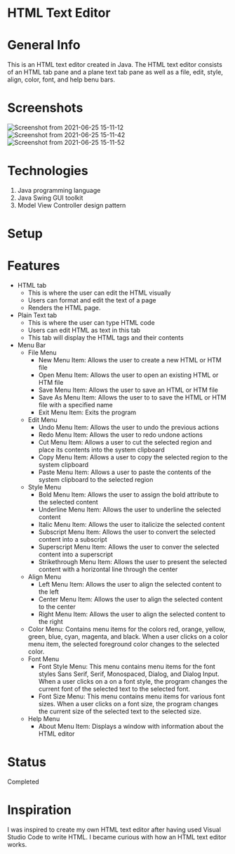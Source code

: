 # HTML Text Editor

# General Info 
This is an HTML text editor created in Java. The HTML text editor consists of an HTML tab pane and a plane text tab pane as well as a file, edit, style, align, color, font, and help benu bars. 

# Screenshots 
![Screenshot from 2021-06-25 15-11-12](https://user-images.githubusercontent.com/49923044/123474324-caa5be00-d5c7-11eb-915e-3f6330a6398f.png)
![Screenshot from 2021-06-25 15-11-42](https://user-images.githubusercontent.com/49923044/123474335-cf6a7200-d5c7-11eb-842a-902d2b828181.png)
![Screenshot from 2021-06-25 15-11-52](https://user-images.githubusercontent.com/49923044/123474346-d2656280-d5c7-11eb-9ab5-77a06c454e08.png)

# Technologies
1) Java programming language
2) Java Swing GUI toolkit
3) Model View Controller design pattern

# Setup

# Features
* HTML tab
  * This is where the user can edit the HTML visually
  * Users can format and edit the text of a page
  * Renders the HTML page.
* Plain Text tab 
  * This is where the user can type HTML code
  * Users can edit HTML as text in this tab
  * This tab will display the HTML tags and their contents
* Menu Bar
  * File Menu
    * New Menu Item: Allows the user to create a new HTML or HTM file
    * Open Menu Item: Allows the user to open an existing HTML or HTM file
    * Save Menu Item: Allows the user to save an HTML or HTM file
    * Save As Menu Item: Allows the user to to save the HTML or HTM file with a specified name
    * Exit Menu Item: Exits the program
  * Edit Menu
    * Undo Menu Item: Allows the user to undo the previous actions
    * Redo Menu Item: Allows the user to redo undone actions
    * Cut Menu Item: Allows a user to cut the selected region and place its contents into the system clipboard
    * Copy Menu Item: Allows a user to copy the selected region to the system clipboard
    * Paste Menu Item: Allows a user to paste the contents of the system clipboard to the selected region
  * Style Menu
    * Bold Menu Item: Allows the user to assign the bold attribute to the selected content
    * Underline Menu Item: Allows the user to underline the selected content
    * Italic Menu Item: Allows the user to italicize the selected content
    * Subscript Menu Item: Allows the user to convert the selected content into a subscript
    * Superscript Menu Item: Allows the user to conver the selected content into a superscript
    * Strikethrough Menu Item: Allows the user to present the selected content with a horizontal line through the center
  * Align Menu
    * Left Menu Item: Allows the user to align the selected content to the left
    * Center Menu Item: Allows the user to align the selected content to the center
    * Right Menu Item: Allows the user to align the selected content to the right
  * Color Menu: Contains menu items for the colors red, orange, yellow, green, blue, cyan, magenta, and black. When a user clicks on a color menu item, the selected foreground color changes to the selected color.
  * Font Menu
    * Font Style Menu: This menu contains menu items for the font styles Sans Serif, Serif, Monospaced, Dialog, and Dialog Input. When a user clicks on a on a font style, the program changes the current font of the selected text to the selected font.
    * Font Size Menu: This menu contains menu items for various font sizes. When a user clicks on a font size, the program changes the current size of the selected text to the selected size.
  * Help Menu
    * About Menu Item: Displays a window with information about the HTML editor

# Status
Completed

# Inspiration
I was inspired to create my own HTML text editor after having used Visual Studio Code to write HTML. I became curious with how an HTML text editor works. 

